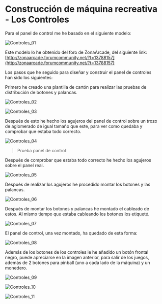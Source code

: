 # Construcción de máquina recreativa - Los Controles

Para el panel de control me he basado en el siguiente modelo:

![Controles_01](../imagenes/recreativa/Controles_01.jpg "Plantilla usada para posicionamiento de botones y palanca")

Este modelo lo he obtenido del  foro de ZonaArcade, del siguiente link:
[http://zonaarcade.forumcommunity.net/?t=13788157](http://zonaarcade.forumcommunity.net/?t=13788157)

Los pasos que he seguido para diseñar y construir el panel de controles han sido los siguientes:

Primero he creado una plantilla de cartón para realizar las pruebas de distribución de botones y palancas.

![Controles_02](../imagenes/recreativa/Controles_02.jpg "Plantilla de cartón del planel de control")

![Controles_03](../imagenes/recreativa/Controles_03.jpg "Plantilla sobre panel de control")

Después de esto he hecho los agujeros del panel de control sobre un trozo de aglomerado de igual tamaño que este, para ver como quedaba y comprobar que estaba todo correcto.

![Controles_04](../imagenes/recreativa/Controles_04.jpg "Prueba panel de control")
> Prueba panel de control

Después de comprobar que estaba todo correcto he hecho los agujeros sobre el panel real.

![Controles_05](../imagenes/recreativa/Controles_05.jpg "Panel de control - Agujeros realizados")

Después de realizar los agujeros he procedido montar los botones y las palancas.

![Controles_06](../imagenes/recreativa/Controles_06.jpg "Botones y palancas montados")

Después de montar los botones y palancas he montado el cableado de estos. Al mismo tiempo que estaba cableando los botones los etiqueté.

![Controles_07](../imagenes/recreativa/Controles_07.jpg "Detalle del cableado del panel de control")

El panel de control, una vez montado, ha quedado de esta forma:

![Controles_08](../imagenes/recreativa/Controles_08.jpg "Panel de control acabado")

Además de los botones de los controles le he añadido un botón frontal negro, puede apreciarse en la imagen anterior, para salir de los juegos, además de 2 botones para pinball (uno a cada lado de la máquina) y un monedero.

![Controles_09](../imagenes/recreativa/Controles_09.jpg "Botonera y monedero")

![Controles_10](../imagenes/recreativa/Controles_10.jpg "Botón pinball izquierdo")

![Controles_11](../imagenes/recreativa/Controles_11.jpg "Botón pinball derecho")


